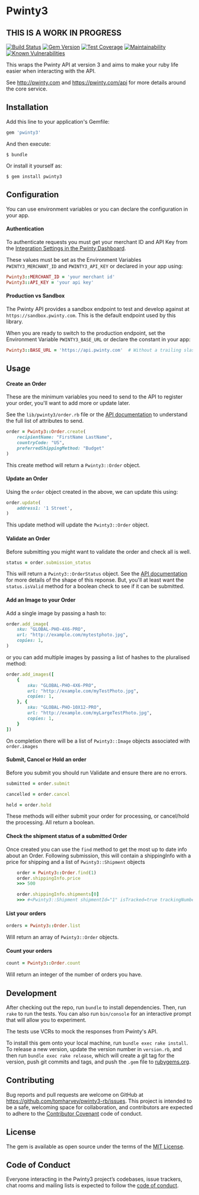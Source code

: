 # Pwinty3

## THIS IS A WORK IN PROGRESS

[![Build Status](https://travis-ci.org/tomharvey/pwinty3-rb.svg?branch=master)](https://travis-ci.org/tomharvey/pwinty3-rb)
[![Gem Version](https://badge.fury.io/rb/pwinty3.svg)](https://badge.fury.io/rb/pwinty3)
[![Test Coverage](https://api.codeclimate.com/v1/badges/e92699eebe92f2db5758/test_coverage)](https://codeclimate.com/github/tomharvey/pwinty3-rb/test_coverage)
[![Maintainability](https://api.codeclimate.com/v1/badges/e92699eebe92f2db5758/maintainability)](https://codeclimate.com/github/tomharvey/pwinty3-rb/maintainability)
[![Known Vulnerabilities](https://snyk.io//test/github/tomharvey/pwinty3-rb/badge.svg?targetFile=Gemfile.lock)](https://snyk.io//test/github/tomharvey/pwinty3-rb?targetFile=Gemfile.lock)


This wraps the Pwinty API at version 3 and aims to make your ruby life easier
when interacting with the API.

See http://pwinty.com and https://pwinty.com/api for more details around the
core service.

## Installation

Add this line to your application's Gemfile:

``` ruby
gem 'pwinty3'
```

And then execute:

    $ bundle

Or install it yourself as:

    $ gem install pwinty3

## Configuration
You can use environment variables or you can declare the configuration in your
app.

#### Authentication
To authenticate requests you must get your merchant ID and API Key from the
[Integration Settings in the Pwinty Dashboard](https://beta-dashboard.pwinty.com/settings/integrations).

These values must be set as the Environment Variables
`PWINTY3_MERCHANT_ID` and `PWINTY3_API_KEY`
or declared in your app using:

``` ruby
Pwinty3::MERCHANT_ID = 'your merchant id'
Pwinty3::API_KEY = 'your api key'
```

#### Production vs Sandbox
The Pwinty API provides a sandbox endpoint to test and develop against at
`https://sandbox.pwinty.com`. This is the default
endpoint used by this library.

When you are ready to switch to the production endpoint, set the
Environment Variable `PWINTY3_BASE_URL` or declare the
constant in your app:

``` ruby
Pwinty3::BASE_URL = 'https://api.pwinty.com'  # Without a trailing slash
```

## Usage

#### Create an Order

These are the minimum variables you need to send to the API to register your
order, you'll want to add more or update later.

See the `lib/pwinty3/order.rb` file or the
[API documentation](https://pwinty.com/api/#orders-create)
to understand the full list of attributes to send.

``` ruby
order = Pwinty3::Order.create(
    recipientName: "FirstName LastName",
    countryCode: "US",
    preferredShippingMethod: "Budget"
)
```

This create method will return a `Pwinty3::Order` object.

#### Update an Order

Using the `order` object created in the above, we can update this using:

``` ruby
order.update(
    address1: '1 Street',
)
```

This update method will update the `Pwinty3::Order` object.

#### Validate an Order

Before submitting you might want to validate the order and check all is well.

``` ruby
status = order.submission_status
```

This will return a `Pwinty3::OrderStatus` object. See the
[API documentation](https://pwinty.com/api/#orders-validate)
for more details of the shape of this reponse. But, you'll at least want the
`status.isValid` method for a boolean
check to see if it can be submitted.

#### Add an Image to your Order

Add a single image by passing a hash to:

``` ruby
order.add_image(
	sku: "GLOBAL-PHO-4X6-PRO",
	url: "http://example.com/mytestphoto.jpg",
	copies: 1,
)
```

or you can add multiple images by passing a list of hashes to the pluralised method:

``` ruby
order.add_images([
	{
		sku: "GLOBAL-PHO-4X6-PRO",
		url: "http://example.com/myTestPhoto.jpg",
		copies: 1,
	}, {
		sku: "GLOBAL-PHO-10X12-PRO",
		url: "http://example.com/myLargeTestPhoto.jpg",
		copies: 1,
	}
])
```

On completion there will be a list of `Pwinty3::Image` objects associated with `order.images`


#### Submit, Cancel or Hold an order

Before you submit you should run Validate and ensure there are no errors.

``` ruby
submitted = order.submit

cancelled = order.cancel

held = order.hold
```

These methods will either submit your order for processing, or cancel/hold the
processing. All return a boolean.

#### Check the shipment status of a submitted Order

Once created you can use the `find` method to get the most up to date info about an Order.
Following submission, this will contain a shippingInfo with a price for shipping and 
a list of `Pwinty3::Shipment` objects

``` ruby
	order = Pwinty3::Order.find(1)
	order.shippingInfo.price
	>>> 500

	order.shippingInfo.shipments[0]
	>>> #<Pwinty3::Shipment shipmentId="1" isTracked=true trackingNumber="XYZ123456ABC" ...
```

#### List your orders

``` ruby
orders = Pwinty3::Order.list
```

Will return an array of `Pwinty3::Order` objects.

#### Count your orders

``` ruby
count = Pwinty3::Order.count
```
Will return an integer of the number of orders you have.



## Development

After checking out the repo, run `bundle` to install dependencies. Then, run
`rake` to run the tests. You can also run `bin/console` for an interactive
prompt that will allow you to experiment.

The tests use VCRs to mock the responses from Pwinty's API.

To install this gem onto your local machine, run `bundle exec rake install`.
To release a new version, update the version number in `version.rb`, and then
run `bundle exec rake release`, which will create a git tag for the version,
push git commits and tags, and push the `.gem` file to
[rubygems.org](https://rubygems.org).

## Contributing

Bug reports and pull requests are welcome on GitHub at
https://github.com/tomharvey/pwinty3-rb/issues. This project is intended to be
a safe, welcoming space for collaboration, and contributors are expected to
adhere to the [Contributor Covenant](http://contributor-covenant.org)
code of conduct.

## License

The gem is available as open source under the terms of the
[MIT License](https://opensource.org/licenses/MIT).

## Code of Conduct

Everyone interacting in the Pwinty3 project’s codebases, issue trackers, chat
rooms and mailing lists is expected to follow the
[code of conduct](https://github.com/tomharvey/pwinty3-rb/blob/master/CODE_OF_CONDUCT.md).
